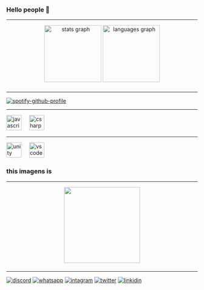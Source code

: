 
### Hello people 👏
---

<div align="center">
  <img src="https://github-readme-stats.vercel.app/api?username=AMty0&hide_title=false&hide_rank=false&show_icons=true&include_all_commits=true&count_private=true&disable_animations=false&theme=dracula&locale=en&hide_border=false&order=1" height="150" alt="stats graph"  />
  <img src="https://github-readme-stats.vercel.app/api/top-langs?username=AMty0&locale=en&hide_title=false&layout=compact&card_width=320&langs_count=5&theme=dracula&hide_border=false&order=2" height="150" alt="languages graph"  />
</div>

###



---
[![spotify-github-profile](https://spotify-github-profile.vercel.app/api/view?uid=31b4pu4ci7of7wvpsts7xt3bykfa&cover_image=true&theme=novatorem&show_offline=true&background_color=121212&interchange=false&bar_color=53b14f&bar_color_cover=true)](https://spotify-github-profile.vercel.app/api/view?uid=31b4pu4ci7of7wvpsts7xt3bykfa&redirect=true)

---
<div align="left">
  <img src="https://cdn.jsdelivr.net/gh/devicons/devicon/icons/javascript/javascript-original.svg" height="40" alt="javascript logo"  />
  <img width="12" />
  <img src="https://cdn.jsdelivr.net/gh/devicons/devicon/icons/csharp/csharp-original.svg" height="40" alt="csharp logo"  />
</div>

---
<div align="left">
  <img src="https://cdn.jsdelivr.net/gh/devicons/devicon/icons/unity/unity-original.svg" height="40" alt="unity logo"  />
  <img width="12" />
  <img src="https://cdn.jsdelivr.net/gh/devicons/devicon/icons/vscode/vscode-original.svg" height="40" alt="vscode logo"  />
</div>

### this imagens is 
---
<div align="center">
  <img height="200" src="https://images3.memedroid.com/images/UPLOADED255/5ea9c6d5abe98.jpeg"  />
</div>


###
---
[![discord](https://img.shields.io/badge/Discord-7289DA?style=for-the-badge&logo=discord&logoColor=white)](https://discord.com/api/guilds/1042159497499652116/widget.json)
[![whatsapp](https://img.shields.io/badge/WhatsApp-25D366?style=for-the-badge&logo=whatsapp&logoColor=white)](https://wa.me/5511951530912)
[![intagram](https://img.shields.io/badge/Instagram-E4405F?style=for-the-badge&logo=instagram&logoColor=white)](https://www.instagram.com/amty_lost/)
[![twitter](https://img.shields.io/badge/Twitter-1DA1F2?style=for-the-badge&logo=twitter&logoColor=white)](https://twitter.com/AMty_lost)
[![linkidin](https://img.shields.io/badge/LinkedIn-0077B5?style=for-the-badge&logo=linkedin&logoColor=white)](https://www.linkedin.com/in/matheus-mucedola-8064b4309/)

